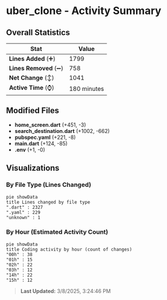 # uber_clone - Activity Summary 

## Overall Statistics

| Stat                   | Value                                                             |
| ---------------------- | ----------------------------------------------------------------- |
| **Lines Added** (➕)   | 1799                                          |
| **Lines Removed** (➖) | 758                                        |
| **Net Change** (↕)    | 1041                |
| **Active Time** (⌚)   | 180 minutes |


## Modified Files
- **home_screen.dart** (+451, -3)
- **search_destination.dart** (+1002, -662)
- **pubspec.yaml** (+221, -8)
- **main.dart** (+124, -85)
- **.env** (+1, -0)

## Visualizations

### By File Type (Lines Changed)

```mermaid
pie showData
title Lines changed by file type
".dart" : 2327
".yaml" : 229
"unknown" : 1
```

### By Hour (Estimated Activity Count)

```mermaid
pie showData
title Coding activity by hour (count of changes)
"00h" : 38
"01h" : 15
"02h" : 22
"03h" : 12
"14h" : 22
"15h" : 12
```


> **Last Updated:** 3/8/2025, 3:24:46 PM